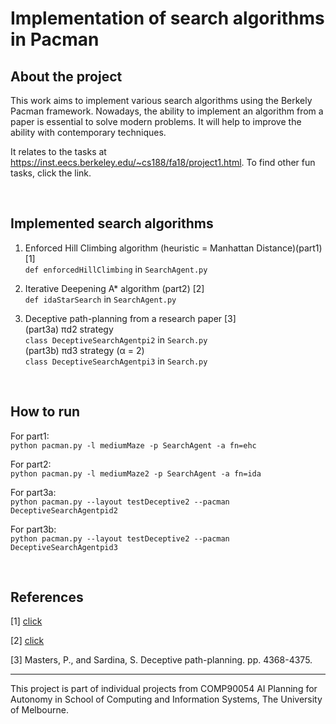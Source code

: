 # Implementation of search algorithms in Pacman

## About the project
This work aims to implement various search algorithms using the Berkely Pacman framework. Nowadays, the ability to implement an algorithm from a paper is essential to solve modern problems. It will help to improve the ability with contemporary techniques.

It relates to the tasks at https://inst.eecs.berkeley.edu/~cs188/fa18/project1.html.
To find other fun tasks, click the link.

<br>

## Implemented search algorithms
1. Enforced Hill Climbing algorithm (heuristic = Manhattan Distance)(part1) [1] <br>
  `def enforcedHillClimbing` in `SearchAgent.py`
  
2. Iterative Deepening A* algorithm (part2) [2]<br>
  `def idaStarSearch` in `SearchAgent.py`
  
3. Deceptive path-planning from a research paper [3]<br>
    (part3a) πd2 strategy <br>
      `class DeceptiveSearchAgentpi2` in `Search.py`<br>
    (part3b) πd3 strategy (α = 2) <br>
      `class DeceptiveSearchAgentpi3` in `Search.py`<br>


<br>

## How to run

For part1:<br>
`python pacman.py -l mediumMaze -p SearchAgent -a fn=ehc` 

For part2: <br>
`python pacman.py -l mediumMaze2 -p SearchAgent -a fn=ida`

For part3a:<br>
`python pacman.py --layout testDeceptive2 --pacman DeceptiveSearchAgentpid2`

For part3b:<br>
`python pacman.py --layout testDeceptive2 --pacman DeceptiveSearchAgentpid3`

<br>
    
## References

[1] <a href="https://www.cs.cmu.edu/afs/cs/project/jair/pub/volume28/coles07a-html/node5.html#:~:text=EHC%20is%20based%20on%20the,present%20in%20the%20immediate%20neighbourhood">click</a>

[2] <a href="https://en.wikipedia.org/wiki/Iterative_deepening_A*">click</a>

[3] Masters, P., and Sardina, S. Deceptive path-planning. pp. 4368-4375.

----

This project is part of individual projects from COMP90054 AI Planning for Autonomy in School of Computing and Information Systems, The University of Melbourne. 



